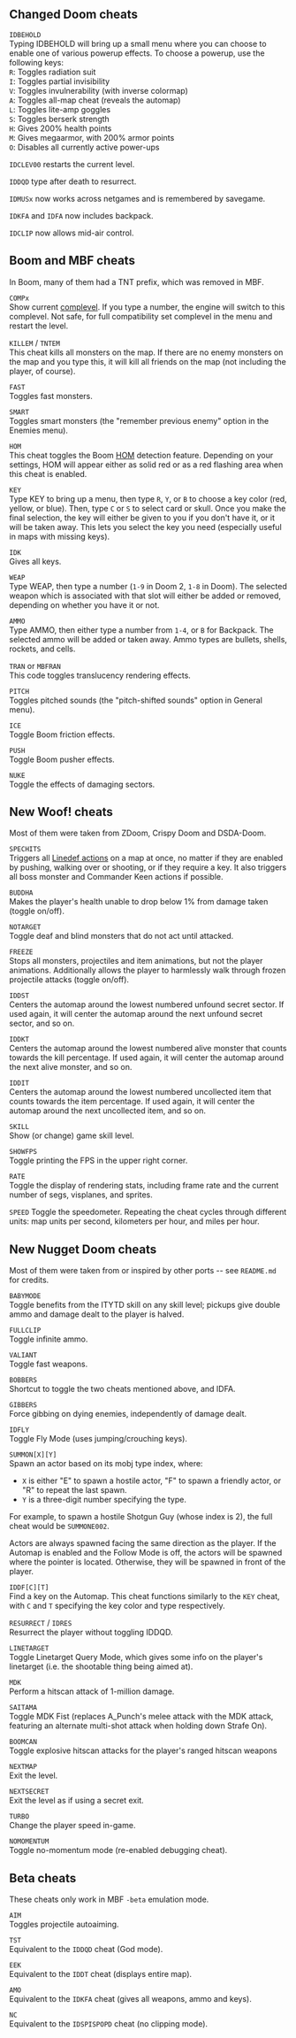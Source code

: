 ## Changed Doom cheats

`IDBEHOLD`  
Typing IDBEHOLD will bring up a small menu where you can choose to enable one of various powerup effects. To choose a powerup, use the following keys:  
`R`: Toggles radiation suit  
`I`: Toggles partial invisibility  
`V`: Toggles invulnerability (with inverse colormap)  
`A`: Toggles all-map cheat (reveals the automap)  
`L`: Toggles lite-amp goggles  
`S`: Toggles berserk strength  
`H`: Gives 200% health points  
`M`: Gives megaarmor, with 200% armor points  
`O`: Disables all currently active power-ups  

`IDCLEV00` restarts the current level.

`IDDQD` type after death to resurrect.

`IDMUSx` now works across netgames and is remembered by savegame.

`IDKFA` and `IDFA` now includes backpack.

`IDCLIP` now allows mid-air control.
    
## Boom and MBF cheats

In Boom, many of them had a TNT prefix, which was removed in MBF.

`COMPx`  
Show current [complevel](https://doomwiki.org/wiki/Woof!#Compatibility_modes). If you type a number, the engine will switch to this complevel. Not safe, for full compatibility set complevel in the menu and restart the level.

`KILLEM` / `TNTEM`  
This cheat kills all monsters on the map. If there are no enemy monsters on the map and you type this, it will kill all friends on the map (not including the player, of course).

`FAST`  
Toggles fast monsters.

`SMART`  
Toggles smart monsters (the "remember previous enemy" option in the Enemies menu).

`HOM`  
This cheat toggles the Boom [HOM](https://doomwiki.org/wiki/Hall_of_mirrors_effect) detection feature. Depending on your settings, HOM will appear either as solid red or as a red flashing area when this cheat is enabled.

`KEY`  
Type KEY to bring up a menu, then type `R`, `Y`, or `B` to choose a key color (red, yellow, or blue). Then, type `C` or `S` to select card or skull. Once you make the final selection, the key will either be given to you if you don't have it, or it will be taken away. This lets you select the key you need (especially useful in maps with missing keys).

`IDK`  
Gives all keys.

`WEAP`  
Type WEAP, then type a number (`1-9` in Doom 2, `1-8` in Doom). The selected weapon which is associated with that slot will either be added or removed, depending on whether you have it or not.

`AMMO`  
Type AMMO, then either type a number from `1-4`, or `B` for Backpack. The selected ammo will be added or taken away. Ammo types are bullets, shells, rockets, and cells.

`TRAN` or `MBFRAN`  
This code toggles translucency rendering effects.

`PITCH`  
Toggles pitched sounds (the "pitch-shifted sounds" option in General menu).

`ICE`  
Toggle Boom friction effects.

`PUSH`  
Toggle Boom pusher effects.

`NUKE`  
Toggle the effects of damaging sectors.

## New Woof! cheats

Most of them were taken from ZDoom, Crispy Doom and DSDA-Doom.

`SPECHITS`  
Triggers all [Linedef actions](https://doomwiki.org/wiki/Linedef_type) on a map at once, no matter if they are enabled by pushing, walking over or shooting, or if they require a key. It also triggers all boss monster and Commander Keen actions if possible.

`BUDDHA`  
Makes the player's health unable to drop below 1% from damage taken (toggle on/off).

`NOTARGET`  
Toggle deaf and blind monsters that do not act until attacked.

`FREEZE`  
Stops all monsters, projectiles and item animations, but not the player animations. Additionally allows the player to harmlessly walk through frozen projectile attacks (toggle on/off).

`IDDST`  
Centers the automap around the lowest numbered unfound secret sector. If used again, it will center the automap around the next unfound secret sector, and so on.

`IDDKT`  
Centers the automap around the lowest numbered alive monster that counts towards the kill percentage. If used again, it will center the automap around the next alive monster, and so on.

`IDDIT`  
Centers the automap around the lowest numbered uncollected item that counts towards the item percentage. If used again, it will center the automap around the next uncollected item, and so on.

`SKILL`  
Show (or change) game skill level.

`SHOWFPS`  
Toggle printing the FPS in the upper right corner.

`RATE`  
Toggle the display of rendering stats, including frame rate and the current number of segs, visplanes, and sprites.

`SPEED`
Toggle the speedometer. Repeating the cheat cycles through different units: map units per second, kilometers per hour, and miles per hour.

## New Nugget Doom cheats

Most of them were taken from or inspired by other ports -- see `README.md` for credits.

`BABYMODE`  
Toggle benefits from the ITYTD skill on any skill level;
pickups give double ammo and damage dealt to the player is halved.

`FULLCLIP`  
Toggle infinite ammo.

`VALIANT`  
Toggle fast weapons.

`BOBBERS`  
Shortcut to toggle the two cheats mentioned above, and IDFA.

`GIBBERS`  
Force gibbing on dying enemies, independently of damage dealt.

`IDFLY`  
Toggle Fly Mode (uses jumping/crouching keys).

`SUMMON[X][Y]`  
Spawn an actor based on its mobj type index, where:

- `X` is either "E" to spawn a hostile actor, "F" to spawn a friendly actor, or "R" to repeat the last spawn.
- `Y` is a three-digit number specifying the type.

For example, to spawn a hostile Shotgun Guy (whose index is 2), the full cheat would be `SUMMONE002`.

Actors are always spawned facing the same direction as the player.
If the Automap is enabled and the Follow Mode is off, the actors will be spawned where the pointer is located.
Otherwise, they will be spawned in front of the player.

`IDDF[C][T]`  
Find a key on the Automap.
This cheat functions similarly to the `KEY` cheat, with `C` and `T` specifying the key color and type respectively.

`RESURRECT` / `IDRES`  
Resurrect the player without toggling IDDQD.

`LINETARGET`  
Toggle Linetarget Query Mode, which gives some info on the player's linetarget (i.e. the shootable thing being aimed at).

`MDK`  
Perform a hitscan attack of 1-million damage.

`SAITAMA`  
Toggle MDK Fist (replaces A_Punch's melee attack with the MDK attack, featuring an alternate multi-shot attack when holding down Strafe On).

`BOOMCAN`  
Toggle explosive hitscan attacks for the player's ranged hitscan weapons

`NEXTMAP`  
Exit the level.

`NEXTSECRET`  
Exit the level as if using a secret exit.

`TURBO`  
Change the player speed in-game.

`NOMOMENTUM`  
Toggle no-momentum mode (re-enabled debugging cheat).

## Beta cheats

These cheats only work in MBF `-beta` emulation mode.

`AIM`  
Toggles projectile autoaiming.

`TST`  
Equivalent to the `IDDQD` cheat (God mode).

`EEK`  
Equivalent to the `IDDT` cheat (displays entire map).

`AMO`  
Equivalent to the `IDKFA` cheat (gives all weapons, ammo and keys).

`NC`  
Equivalent to the `IDSPISPOPD` cheat (no clipping mode).
